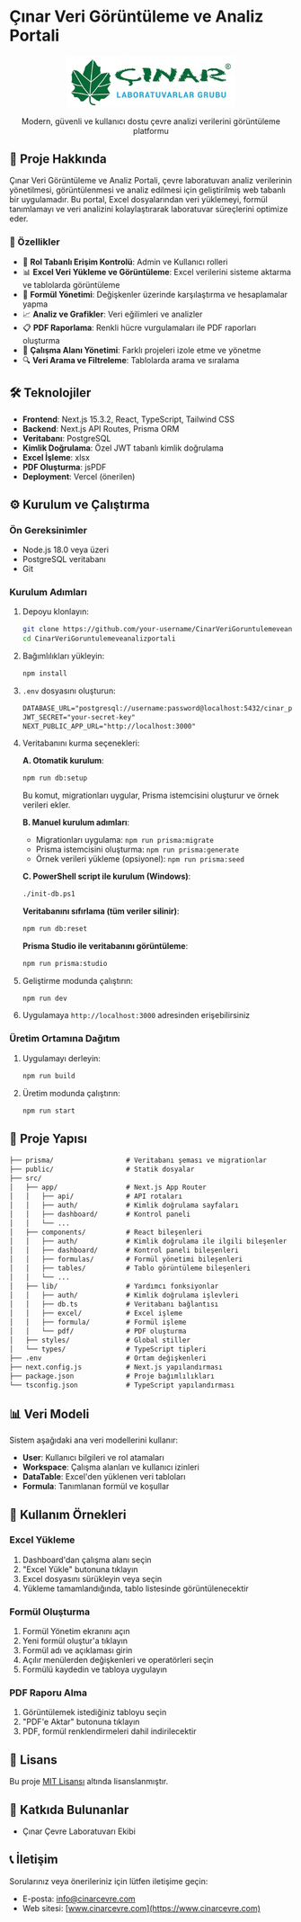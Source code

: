 # Çınar Veri Görüntüleme ve Analiz Portali

<div align="center">
  <img src="public/company-logo.png" alt="Çınar Çevre Laboratuvarı Logo" width="300"/>
  <p>Modern, güvenli ve kullanıcı dostu çevre analizi verilerini görüntüleme platformu</p>
</div>

## 📑 Proje Hakkında

Çınar Veri Görüntüleme ve Analiz Portali, çevre laboratuvarı analiz verilerinin yönetilmesi, görüntülenmesi ve analiz edilmesi için geliştirilmiş web tabanlı bir uygulamadır. Bu portal, Excel dosyalarından veri yüklemeyi, formül tanımlamayı ve veri analizini kolaylaştırarak laboratuvar süreçlerini optimize eder.

### 🌟 Özellikler

- 🔐 **Rol Tabanlı Erişim Kontrolü**: Admin ve Kullanıcı rolleri
- 📊 **Excel Veri Yükleme ve Görüntüleme**: Excel verilerini sisteme aktarma ve tablolarda görüntüleme
- 📝 **Formül Yönetimi**: Değişkenler üzerinde karşılaştırma ve hesaplamalar yapma
- 📈 **Analiz ve Grafikler**: Veri eğilimleri ve analizler
- 📋 **PDF Raporlama**: Renkli hücre vurgulamaları ile PDF raporları oluşturma
- 👥 **Çalışma Alanı Yönetimi**: Farklı projeleri izole etme ve yönetme
- 🔍 **Veri Arama ve Filtreleme**: Tablolarda arama ve sıralama

## 🛠️ Teknolojiler

- **Frontend**: Next.js 15.3.2, React, TypeScript, Tailwind CSS
- **Backend**: Next.js API Routes, Prisma ORM
- **Veritabanı**: PostgreSQL
- **Kimlik Doğrulama**: Özel JWT tabanlı kimlik doğrulama
- **Excel İşleme**: xlsx
- **PDF Oluşturma**: jsPDF
- **Deployment**: Vercel (önerilen)

## ⚙️ Kurulum ve Çalıştırma

### Ön Gereksinimler

- Node.js 18.0 veya üzeri
- PostgreSQL veritabanı
- Git

### Kurulum Adımları

1. Depoyu klonlayın:
   ```bash
   git clone https://github.com/your-username/CinarVeriGoruntulemeveanalizportali.git
   cd CinarVeriGoruntulemeveanalizportali
   ```

2. Bağımlılıkları yükleyin:
   ```bash
   npm install
   ```

3. `.env` dosyasını oluşturun:
   ```
   DATABASE_URL="postgresql://username:password@localhost:5432/cinar_portal"
   JWT_SECRET="your-secret-key"
   NEXT_PUBLIC_APP_URL="http://localhost:3000"
   ```

4. Veritabanını kurma seçenekleri:
   
   **A. Otomatik kurulum**:
   ```bash
   npm run db:setup
   ```
   
   Bu komut, migrationları uygular, Prisma istemcisini oluşturur ve örnek verileri ekler.
   
   **B. Manuel kurulum adımları**:
   - Migrationları uygulama: `npm run prisma:migrate`
   - Prisma istemcisini oluşturma: `npm run prisma:generate`
   - Örnek verileri yükleme (opsiyonel): `npm run prisma:seed`
   
   **C. PowerShell script ile kurulum (Windows)**:
   ```bash
   ./init-db.ps1
   ```
   
   **Veritabanını sıfırlama (tüm veriler silinir)**:
   ```bash
   npm run db:reset
   ```
   
   **Prisma Studio ile veritabanını görüntüleme**:
   ```bash
   npm run prisma:studio
   ```

5. Geliştirme modunda çalıştırın:
   ```bash
   npm run dev
   ```

6. Uygulamaya `http://localhost:3000` adresinden erişebilirsiniz

### Üretim Ortamına Dağıtım

1. Uygulamayı derleyin:
   ```bash
   npm run build
   ```

2. Üretim modunda çalıştırın:
   ```bash
   npm run start
   ```

## 📁 Proje Yapısı

```
├── prisma/                  # Veritabanı şeması ve migrationlar
├── public/                  # Statik dosyalar
├── src/
│   ├── app/                 # Next.js App Router
│   │   ├── api/             # API rotaları
│   │   ├── auth/            # Kimlik doğrulama sayfaları
│   │   ├── dashboard/       # Kontrol paneli
│   │   └── ...
│   ├── components/          # React bileşenleri
│   │   ├── auth/            # Kimlik doğrulama ile ilgili bileşenler
│   │   ├── dashboard/       # Kontrol paneli bileşenleri
│   │   ├── formulas/        # Formül yönetimi bileşenleri
│   │   ├── tables/          # Tablo görüntüleme bileşenleri
│   │   └── ...
│   ├── lib/                 # Yardımcı fonksiyonlar
│   │   ├── auth/            # Kimlik doğrulama işlevleri
│   │   ├── db.ts            # Veritabanı bağlantısı
│   │   ├── excel/           # Excel işleme
│   │   ├── formula/         # Formül işleme
│   │   └── pdf/             # PDF oluşturma
│   ├── styles/              # Global stiller
│   └── types/               # TypeScript tipleri
├── .env                     # Ortam değişkenleri
├── next.config.js           # Next.js yapılandırması
├── package.json             # Proje bağımlılıkları
└── tsconfig.json            # TypeScript yapılandırması
```

## 📊 Veri Modeli

Sistem aşağıdaki ana veri modellerini kullanır:

- **User**: Kullanıcı bilgileri ve rol atamaları
- **Workspace**: Çalışma alanları ve kullanıcı izinleri
- **DataTable**: Excel'den yüklenen veri tabloları
- **Formula**: Tanımlanan formül ve koşullar

## 🔧 Kullanım Örnekleri

### Excel Yükleme

1. Dashboard'dan çalışma alanı seçin
2. "Excel Yükle" butonuna tıklayın
3. Excel dosyasını sürükleyin veya seçin
4. Yükleme tamamlandığında, tablo listesinde görüntülenecektir

### Formül Oluşturma

1. Formül Yönetim ekranını açın
2. Yeni formül oluştur'a tıklayın
3. Formül adı ve açıklaması girin
4. Açılır menülerden değişkenleri ve operatörleri seçin
5. Formülü kaydedin ve tabloya uygulayın

### PDF Raporu Alma

1. Görüntülemek istediğiniz tabloyu seçin
2. "PDF'e Aktar" butonuna tıklayın
3. PDF, formül renklendirmeleri dahil indirilecektir

## 📄 Lisans

Bu proje [MIT Lisansı](LICENSE) altında lisanslanmıştır.

## 👥 Katkıda Bulunanlar

- Çınar Çevre Laboratuvarı Ekibi

## 📞 İletişim

Sorularınız veya önerileriniz için lütfen iletişime geçin:

- E-posta: info@cinarcevre.com
- Web sitesi: [www.cinarcevre.com](https://www.cinarcevre.com)
